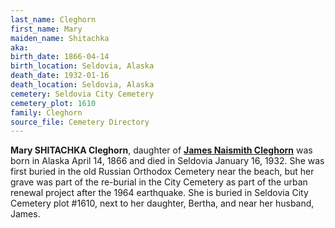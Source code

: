 ```yaml
---
last_name: Cleghorn
first_name: Mary
maiden_name: Shitachka
aka: 
birth_date: 1866-04-14
birth_location: Seldovia, Alaska
death_date: 1932-01-16
death_location: Seldovia, Alaska
cemetery: Seldovia City Cemetery
cemetery_plot: 1610
family: Cleghorn
source_file: Cemetery Directory
---
```


**Mary SHITACHKA Cleghorn**, daughter of [**James Naismith Cleghorn**](./Cleghorn_James_N.md)  was born in Alaska April 14, 1866 and died in Seldovia January 16, 1932.  She was first buried in the old Russian Orthodox Cemetery near the beach, but her grave was part of the re-burial in the City Cemetery as part of the urban renewal project after the 1964 earthquake. She is buried in Seldovia City Cemetery plot #1610, next to her daughter, Bertha, and near her husband, James.
